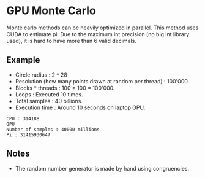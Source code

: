 # GPU Monte Carlo
Monte carlo methods can be heavily optimized in parallel.
This method uses CUDA to estimate pi.
Due to the maximum int precision (no big int library used), it is hard to
have more than 6 valid decimals.

## Example
- Circle radius : 2 ^ 28
- Resolution (how many points drawn at random per thread) : 100'000.
- Blocks * threads : 100 * 100 = 100'000.
- Loops : Executed 10 times.
- Total samples : 40 billions.
- Execution time : Around 10 seconds on laptop GPU.

```
CPU : 314188
GPU
Number of samples : 40000 millions
Pi : 31415930647
```

## Notes
- The random number generator is made by hand using congruencies.

